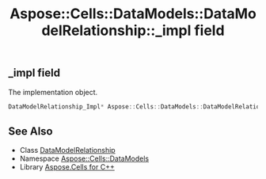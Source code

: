 ﻿---
title: Aspose::Cells::DataModels::DataModelRelationship::_impl field
linktitle: _impl
second_title: Aspose.Cells for C++ API Reference
description: 'Aspose::Cells::DataModels::DataModelRelationship::_impl field. The implementation object in C++.'
type: docs
weight: 1000
url: /cpp/aspose.cells.datamodels/datamodelrelationship/_impl/
---
## _impl field


The implementation object.

```cpp
DataModelRelationship_Impl* Aspose::Cells::DataModels::DataModelRelationship::_impl
```

## See Also

* Class [DataModelRelationship](../)
* Namespace [Aspose::Cells::DataModels](../../)
* Library [Aspose.Cells for C++](../../../)
